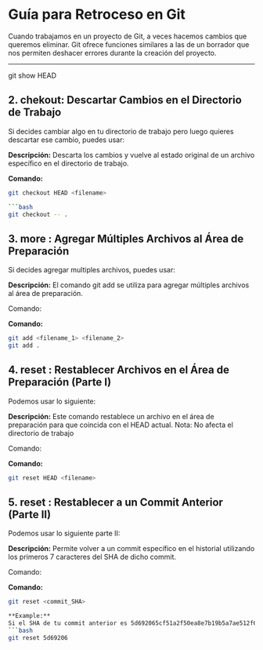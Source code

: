 # Guía para Retroceso en Git

Cuando trabajamos en un proyecto de Git, a veces hacemos cambios que queremos eliminar. Git ofrece funciones similares a las de un borrador que nos permiten deshacer errores durante la creación del proyecto.

---

git show HEAD

## 2. chekout: Descartar Cambios en el Directorio de Trabajo

Si decides cambiar algo en tu directorio de trabajo pero luego quieres descartar ese cambio, puedes usar:

**Descripción:**
Descarta los cambios y vuelve al estado original de un archivo específico en el directorio de trabajo.

**Comando:**

```bash
git checkout HEAD <filename>

```bash
git checkout -- . 

```
## 3. more : Agregar Múltiples Archivos al Área de Preparación

Si decides agregar multiples archivos, puedes usar:

**Descripción:**
El comando git add se utiliza para agregar múltiples archivos al área de preparación.

Comando:

**Comando:**
```bash
git add <filename_1> <filename_2>
git add .
```

## 4. reset : Restablecer Archivos en el Área de Preparación (Parte I)

Podemos usar lo siguiente:

**Descripción:**
Este comando restablece un archivo en el área de preparación para que coincida con el HEAD actual. Nota: No afecta el directorio de trabajo

Comando:

**Comando:**
```bash
git reset HEAD <filename>

```

## 5. reset : Restablecer a un Commit Anterior (Parte II)

Podemos usar lo siguiente parte II:

**Descripción:**
Permite volver a un commit específico en el historial utilizando los primeros 7 caracteres del SHA de dicho commit.

Comando:

**Comando:**
```bash
git reset <commit_SHA>

**Example:**
Si el SHA de tu commit anterior es 5d692065cf51a2f50ea8e7b19b5a7ae512f633ba, usa:
```bash
git reset 5d69206